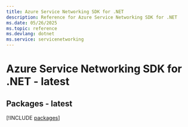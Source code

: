 ```yaml
---
title: Azure Service Networking SDK for .NET
description: Reference for Azure Service Networking SDK for .NET
ms.date: 05/26/2025
ms.topic: reference
ms.devlang: dotnet
ms.service: servicenetworking
---
```

# Azure Service Networking SDK for .NET - latest
## Packages - latest
[!INCLUDE [packages](service-networking-index.md)]